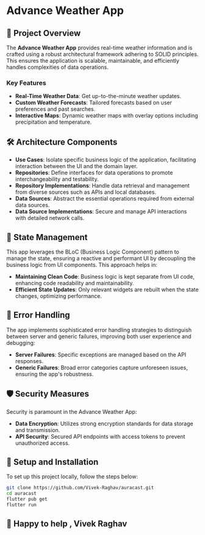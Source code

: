 # Advance Weather App

## 🚀 Project Overview

The **Advance Weather App** provides real-time weather information and is crafted using a robust architectural framework adhering to SOLID principles. This ensures the application is scalable, maintainable, and efficiently handles complexities of data operations.

### Key Features
- **Real-Time Weather Data**: Get up-to-the-minute weather updates.
- **Custom Weather Forecasts**: Tailored forecasts based on user preferences and past searches.
- **Interactive Maps**: Dynamic weather maps with overlay options including precipitation and temperature.

## 🛠️ Architecture Components

- **Use Cases**: Isolate specific business logic of the application, facilitating interaction between the UI and the domain layer.
- **Repositories**: Define interfaces for data operations to promote interchangeability and testability.
- **Repository Implementations**: Handle data retrieval and management from diverse sources such as APIs and local databases.
- **Data Sources**: Abstract the essential operations required from external data sources.
- **Data Source Implementations**: Secure and manage API interactions with detailed network calls.

## 🔄 State Management

This app leverages the BLoC (Business Logic Component) pattern to manage the state, ensuring a reactive and performant UI by decoupling the business logic from UI components. This approach helps in:
- **Maintaining Clean Code**: Business logic is kept separate from UI code, enhancing code readability and maintainability.
- **Efficient State Updates**: Only relevant widgets are rebuilt when the state changes, optimizing performance.

## 🎯 Error Handling

The app implements sophisticated error handling strategies to distinguish between server and generic failures, improving both user experience and debugging:
- **Server Failures**: Specific exceptions are managed based on the API responses.
- **Generic Failures**: Broad error categories capture unforeseen issues, ensuring the app's robustness.

## 🛡️ Security Measures

Security is paramount in the Advance Weather App:
- **Data Encryption**: Utilizes strong encryption standards for data storage and transmission.
- **API Security**: Secured API endpoints with access tokens to prevent unauthorized access.

## 🔧 Setup and Installation

To set up this project locally, follow the steps below:

```bash
git clone https://github.com/Vivek-Raghav/auracast.git
cd auracast
flutter pub get
flutter run
```
## 💁 Happy to help , Vivek Raghav

